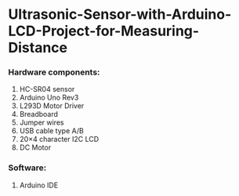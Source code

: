 # Ultrasonic-Sensor-with-Arduino-LCD-Project-for-Measuring-Distance

### Hardware components:
  1. HC-SR04 sensor
  2. Arduino Uno Rev3
  3. L293D Motor Driver
  4. Breadboard
  5. Jumper wires
  6. USB cable type A/B
  7. 20×4 character I2C LCD 
  8. DC Motor

### Software:
  1. Arduino IDE
